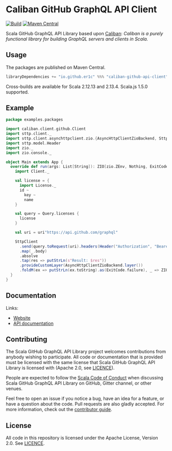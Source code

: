 # Caliban GitHub GraphQL API Client

[![Build](https://github.com/er1c/caliban-github-api-client/workflows/build/badge.svg?branch=main)](https://github.com/er1c/caliban-github-api-client/actions?query=branch%3Amain+workflow%3Abuild) [![Maven Central](https://maven-badges.herokuapp.com/maven-central/io.github.er1c/caliban-github-api-client_2.13/badge.svg)](https://maven-badges.herokuapp.com/maven-central/io.github.er1c/caliban-github-api-client_2.13)

Scala GitHub GraphQL API Library based upon [Caliban](https://github.com/ghostdogpr/caliban): *Caliban is a purely functional library for building GraphQL servers and clients in Scala.*

## Usage

The packages are published on Maven Central.

```scala
libraryDependencies += "io.github.er1c" %%% "caliban-github-api-client" % "<version>"
```

Cross-builds are available for Scala 2.12.13 and 2.13.4. Scala.js 1.5.0 supported.

## Example

```scala
package examples.packages

import caliban.client.github.Client
import sttp.client._
import sttp.client.asynchttpclient.zio.{AsyncHttpClientZioBackend, SttpClient}
import sttp.model.Header
import zio._
import zio.console._

object Main extends App {
  override def run(args: List[String]): ZIO[zio.ZEnv, Nothing, ExitCode] = {
    import Client._

    val license = {
      import License._
      id ~
        key ~
        name
    }

    val query = Query.licenses {
      license
    }

    val uri = uri"https://api.github.com/graphql"

    SttpClient
      .send(query.toRequest(uri).headers(Header("Authorization", "Bearer " + sys.env("GITHUB_TOKEN"))))
      .map(_.body)
      .absolve
      .tap(res => putStrLn(s"Result: $res"))
      .provideCustomLayer(AsyncHttpClientZioBackend.layer())
      .foldM(ex => putStrLn(ex.toString).as(ExitCode.failure), _ => ZIO.succeed(ExitCode.success))
  }
}
```


## Documentation

Links:

- [Website](https://er1c.github.io/caliban-github-api-client/)
- [API documentation](https://er1c.github.io/caliban-github-api-client/api/)

## Contributing

The Scala GitHub GraphQL API Library project welcomes contributions from anybody wishing to participate.  All code or documentation that is provided must be licensed with the same license that Scala GitHub GraphQL API Library is licensed with (Apache 2.0, see [LICENCE](./LICENSE.md)).

People are expected to follow the [Scala Code of Conduct](./CODE_OF_CONDUCT.md) when discussing Scala GitHub GraphQL API Library on GitHub, Gitter channel, or other venues.

Feel free to open an issue if you notice a bug, have an idea for a feature, or have a question about the code. Pull requests are also gladly accepted. For more information, check out the [contributor guide](./CONTRIBUTING.md).

## License

All code in this repository is licensed under the Apache License, Version 2.0.  See [LICENCE](./LICENSE.md).
